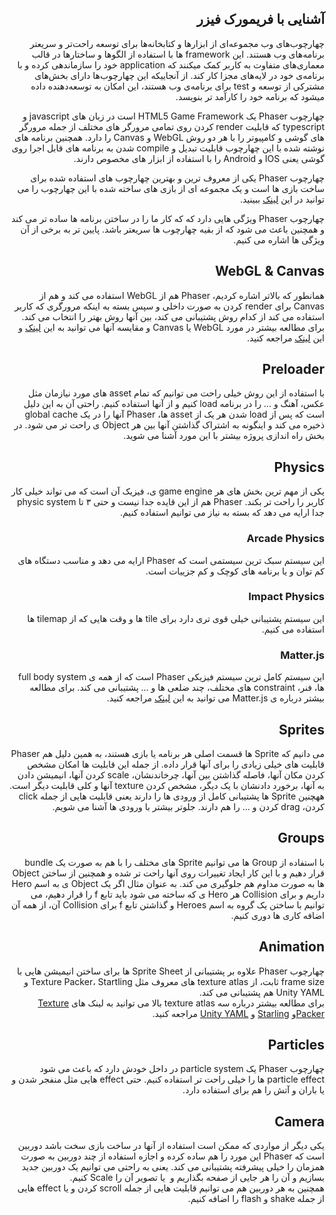 <div dir="rtl">

## آشنایی با فریمورک فیزر
چهارچوب‌های وب مجموعه‌ای از ابزارها و کتابخانه‌ها برای توسعه راحت‌تر و سریعتر برنامه‌های وب هستند. این framework ها با استفاده از الگوها و ساختارها در قالب معماری‌های متفاوت به کاربر کمک میکنند که application خود را سازماندهی کرده و با برنامه‌ی خود در لایه‌های مجزا کار کند. از آنجاییکه این چهارچوب‌ها دارای بخش‌های مشترکی از توسعه و test برای برنامه‌ی وب هستند، این امکان به توسعه‌دهنده داده میشود که برنامه خود را کارآمد تر بنویسد.

چهارچوب Phaser یک HTML5 Game Framework است در زبان های javascript و typescript که قابلیت render کردن روی تمامی مرورگر های مختلف از جمله مرورگر های گوشی و کامپیوتر را با هر دو روش WebGL و Canvas را دارد.
همچنین برنامه های نوشته شده با این چهارچوب قابلیت تبدیل و compile شدن به برنامه های قابل اجرا روی گوشی یعنی IOS و Android را با استفاده از ابزار های مخصوص دارند.

چهارچوب Phaser یکی از معروف ترین و بهترین چهارچوب های استفاده شده برای ساخت بازی ها است و یک مجموعه ای از بازی های ساخته شده با این چهارچوب را می توانید در این 
[لینک](https://phaser.io/games/)
ببینید.

چهارچوب Phaser ویژگی هایی دارد که که کار ما را در ساختن برنامه ها ساده تر می کند و همچنین باعث می شود که از بقیه چهارچوب ها سریعتر باشد. 
پایین تر به برخی از آن ویژگی ها اشاره می کنیم.

## WebGL & Canvas
همانطور که بالاتر اشاره کردیم،‌ Phaser هم از WebGL استفاده می کند و هم از Canvas برای render کردن به صورت داخلی و سپس بسته به اینکه مرورگری که کاربر استفاده می کند از کدام روش پشتیبانی می کند،‌ بین آنها روش بهتر را انتخاب می کند.
برای مطالعه بیشتر در مورد WebGL یا Canvas و مقایسه آنها می توانید به این
[لینک](https://en.wikipedia.org/wiki/WebGL)
و این
[لینک](https://www.educba.com/webgl-vs-canvas/)
مراجعه کنید.

## Preloader
با استفاده از این روش خیلی راحت می توانیم که تمام asset های مورد نیازمان مثل عکس، آهنگ و ... را در برنامه load کنیم و از آنها استفاده کنیم. راحتی آن به این دلیل است که پس از load شدن هر یک از asset ها، Phaser آنها را در یک global cache ذخیره می کند و اینگونه به اشتراک گذاشتن آنها بین هر Object ی راحت تر می شود.
در بخش راه اندازی پروژه بیشتر با این مورد آشنا می شوید.

## Physics
یکی از مهم ترین بخش های هر game engine ی، فیزیک آن است که می تواند خیلی کار کاربر را راحت تر بکند.
Phaser هم از این قایده جدا نیست و حتی ۳ تا physic system جدا ارایه می دهد که بسته به نیاز می توانیم استفاده کنیم.

### Arcade Physics
این سیستم سبک ترین سیستمی است که Phaser ارایه می دهد و مناسب دستگاه های کم توان  و یا برنامه های کوچک و کم جزییات است.

### Impact Physics
این سیستم پشتیبانی خیلی قوی تری دارد برای tile ها و وقت هایی که از tilemap ها استفاده می کنیم.

### Matter.js
این سیستم کامل ترین سیستم فیزیکی Phaser است که از همه ی full body system ها، فنر، constraint های مختلف،  چند ضلعی ها و ... پشتیبانی می کند.
برای مطالعه بیشتر درباره ی Matter.js می توانید به این
[لینک](https://brm.io/matter-js/)
مراجعه کنید.

## Sprites
می دانیم که Sprite ها قسمت اصلی هر برنامه یا بازی هستند، به همین دلیل هم Phaser قابلیت های خیلی زیادی را برای آنها قرار داده. از جمله این قابلیت ها امکان مشخص کردن مکان آنها، فاصله گذاشتن بین آنها، چرخاندنشان، scale کردن آنها، انیمیشن دادن به آنها، برخورد دادنشان با یک دیگر، مشخص کردن texture آنها و کلی قابلیت دیگر است.
<br>
ههچنین Sprite ها پشتیبانی کامل از ورودی ها را دارند یعنی قابلیت هایی از جمله click کردن، drag کردن و ... را هم دارند.
جلوتر بیشتر با ورودی ها آشنا می شویم.

## Groups
با استفاده از Group ها می توانیم Sprite های مختلف را با هم به صورت یک bundle قرار دهیم و با این کار ایجاد تغییرات روی آنها راحت تر شده و همچنین از ساختن Object ها به صورت مداوم هم جلوگیری می کند.
به عنوان مثال اگر یک Object ی به اسم Hero داریم و برای Collision هر Hero ی که ساخته می شود باید تابع f را قرار دهیم، می توانیم با ساختن یک گروه به اسم Heroes و گذاشتن تابع f برای Collision آن، از همه آن اضافه کاری ها دوری کنیم.

## Animation
چهارچوب Phaser علاوه بر پشتیبانی از Sprite Sheet ها برای ساختن انیمیشن هایی با frame size ثابت، از texture atlas های معروف مثل Texture Packer، Startling و Unity YAML هم پشتیبانی می کند.
<br>
برای مطالعه بیشتر درباره سه texture atlas بالا می توانید به لینک های 
[Texture Packer](https://www.codeandweb.com/texturepacker)و 
[Starling](https://www.codeandweb.com/texturepacker/tutorials/getting-started-with-starling-a-flash-game-development-framework)
و 
[Unity YAML](https://docs.unity3d.com/Manual/UnityYAML.html)
مراجعه کنید.

## Particles
چهارچوب Phaser یک particle system در داخل خودش دارد که باعث می شود particle effect ها را خیلی راحت تر استفاده کنیم. 
حتی effect هایی مثل منفجر شدن و یا باران و آتش را هم برای استفاده دارد.

## Camera
یکی دیگر از مواردی که ممکن است استفاده از آنها در ساخت بازی سخت باشد دوربین است که Phaser این مورد را هم ساده کرده و اجازه استفاده از چند دوربین به صورت همزمان را خیلی پیشرفته پشتیبانی می کند. یعنی به راحتی می توانیم یک دوربین جدید بسازیم و آن را هر جایی از صفحه بگذاریم و  یا تصویر آن را Scale کنیم.
<br>
همچنین به هر دوربین هم می توانیم قابلیت هایی از جمله scroll کردن و یا effect هایی از جمله shake و flash را اضافه کنیم.

</div>
